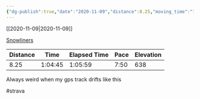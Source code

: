 ```yaml
---
{"dg-publish":true,"date":"2020-11-09","distance":8.25,"moving_time":"1:04:45","elapsed_time":"1:05:59","pace":"7:50","total_elevation_gain":638,"url":"https://www.strava.com/activities/4314744421","permalink":"/01-personal/strava/2020-11-09-snowliners/","dgPassFrontmatter":true}
---
```



[[2020-11-09\|2020-11-09]]

[Snowliners](https://www.strava.com/activities/4314744421)

| Distance | Time    | Elapsed Time | Pace | Elevation |
| -------- | ------- | ------------ | ---- | --------- |
| 8.25     | 1:04:45 | 1:05:59      | 7:50 | 638       |


Always weird when my gps track drifts like this

#strava
